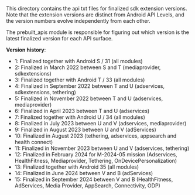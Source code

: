 This directory contains the api txt files for finalized sdk extension versions.
Note that the extension versions are distinct from Android API Levels, and
the version numbers evolve independently from each other.

The prebuilt_apis module is responsible for figuring out which version is the
latest finalized version for each API surface.

**Version history**:

- 1: Finalized together with Android S / 31 (all modules)
- 2: Finalized in March 2022 between S and T (mediaprovider, sdkextensions)
- 3: Finalized together with Android T / 33 (all modules)
- 4: Finalized in September 2022 between T and U (adservices, sdkextensions, tethering)
- 5: Finalized in November 2022 between T and U (adservices, mediaprovider)
- 6: Finalized in April 2023 between T and U (adservices)
- 7: Finalized together with Android U / 34 (all modules)
- 8: Finalized in July 2023 between U and V (adservices, mediaprovider)
- 9: Finalized in August 2023 between U and V (adServices)
- 10: Finalized in August 2023 (tethering, adservices, appsearch and health connect)
- 11: Finalized in November 2023 between U and V (adservices, tethering)
- 12: Finalized in February 2024 for M-2024-05 mission (Adservices, HealthFitness, Mediaprovider, Tethering, OnDevicePersonalization)
- 13: Finalized together with Android 35 (all modules)
- 14: Finalized in June 2024 between V and B (adServices)
- 15: Finalized in September 2024 between V and B (HealthFitness, AdServices, Media Provider, AppSearch, Connectivity, ODP)

